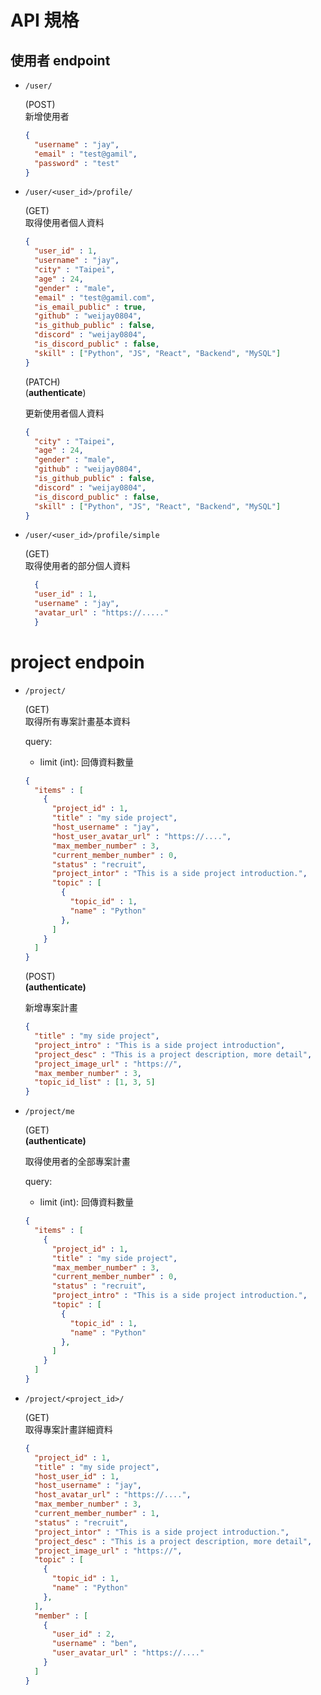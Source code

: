 # API 規格

## 使用者 endpoint

- `/user/`
  
  (POST)  
  新增使用者
  ```json
  {
    "username" : "jay",
    "email" : "test@gamil",
    "password" : "test"
  }
  ```

- `/user/<user_id>/profile/`
  
  (GET)  
  取得使用者個人資料
  ```json
  {
    "user_id" : 1,
    "username" : "jay",
    "city" : "Taipei",
    "age" : 24,
    "gender" : "male",
    "email" : "test@gamil.com",
    "is_email_public" : true,
    "github" : "weijay0804",
    "is_github_public" : false,
    "discord" : "weijay0804",
    "is_discord_public" : false,
    "skill" : ["Python", "JS", "React", "Backend", "MySQL"]
  }
  ```

  (PATCH)  
  (**authenticate**)  

  更新使用者個人資料
  ```json
  {
    "city" : "Taipei",
    "age" : 24,
    "gender" : "male",
    "github" : "weijay0804",
    "is_github_public" : false,
    "discord" : "weijay0804",
    "is_discord_public" : false,
    "skill" : ["Python", "JS", "React", "Backend", "MySQL"]
  } 
  ```

- `/user/<user_id>/profile/simple`  
  
  (GET)  
  取得使用者的部分個人資料
  ```json
    {
    "user_id" : 1,
    "username" : "jay",
    "avatar_url" : "https://....."
    }
  ```

# project endpoin

- `/project/`
  
  (GET)  
  取得所有專案計畫基本資料  

  query:  
  - limit (int): 回傳資料數量  

  ```json
  {
    "items" : [
      {
        "project_id" : 1,
        "title" : "my side project",
        "host_username" : "jay",
        "host_user_avatar_url" : "https://....",
        "max_member_number" : 3,
        "current_member_number" : 0,
        "status" : "recruit",
        "project_intor" : "This is a side project introduction.",
        "topic" : [
          {
            "topic_id" : 1,
            "name" : "Python"
          },
        ]
      }
    ]
  }
  
  ```

  (POST)  
  **(authenticate)**  

  新增專案計畫

  ```json
  {
    "title" : "my side project",
    "project_intro" : "This is a side project introduction",
    "project_desc" : "This is a project description, more detail",
    "project_image_url" : "https://",
    "max_member_number" : 3,
    "topic_id_list" : [1, 3, 5]
  }
  ```

- `/project/me`
  
  (GET)  
  **(authenticate)**  
  
  取得使用者的全部專案計畫

  query:  
  - limit (int): 回傳資料數量  

  ```json
  {
    "items" : [
      {
        "project_id" : 1,
        "title" : "my side project",
        "max_member_number" : 3,
        "current_member_number" : 0,
        "status" : "recruit",
        "project_intro" : "This is a side project introduction.",
        "topic" : [
          {
            "topic_id" : 1,
            "name" : "Python"
          },
        ]
      }
    ]
  }
  ```

- `/project/<project_id>/`
  
  (GET)  
  取得專案計畫詳細資料
  ```json
  {
    "project_id" : 1,
    "title" : "my side project",
    "host_user_id" : 1,
    "host_username" : "jay",
    "host_avatar_url" : "https://....",
    "max_member_number" : 3,
    "current_member_number" : 1,
    "status" : "recruit",
    "project_intor" : "This is a side project introduction.",
    "project_desc" : "This is a project description, more detail",
    "project_image_url" : "https://",
    "topic" : [
      {
        "topic_id" : 1,
        "name" : "Python"
      },
    ],
    "member" : [
      {
        "user_id" : 2,
        "username" : "ben",
        "user_avatar_url" : "https://...."
      }
    ]
  }
  ```
